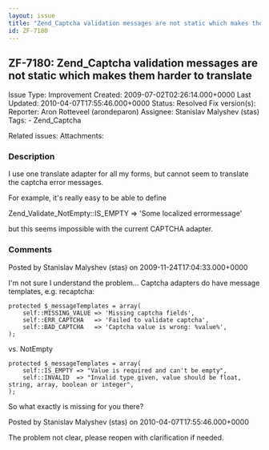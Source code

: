 ```yaml
---
layout: issue
title: "Zend_Captcha validation messages are not static which makes them harder to translate"
id: ZF-7180
---
```


ZF-7180: Zend\_Captcha validation messages are not static which makes them harder to translate
----------------------------------------------------------------------------------------------

 Issue Type: Improvement Created: 2009-07-02T02:26:14.000+0000 Last Updated: 2010-04-07T17:55:46.000+0000 Status: Resolved Fix version(s): 
 Reporter:  Aron Rotteveel (arondeparon)  Assignee:  Stanislav Malyshev (stas)  Tags: - Zend\_Captcha
 
 Related issues: 
 Attachments: 
### Description

I use one translate adapter for all my forms, but cannot seem to translate the captcha error messages.

For example, it's really easy to be able to define

Zend\_Validate\_NotEmpty::IS\_EMPTY => 'Some localized errormessage'

but this seems impossible with the current CAPTCHA adapter.

 

 

### Comments

Posted by Stanislav Malyshev (stas) on 2009-11-24T17:04:33.000+0000

I'm not sure I understand the problem... Captcha adapters do have message templates, e.g. recaptcha:

 
    protected $_messageTemplates = array(
        self::MISSING_VALUE => 'Missing captcha fields',
        self::ERR_CAPTCHA   => 'Failed to validate captcha',
        self::BAD_CAPTCHA   => 'Captcha value is wrong: %value%',
    );


vs. NotEmpty

 
    protected $_messageTemplates = array(
        self::IS_EMPTY => "Value is required and can't be empty",
        self::INVALID  => "Invalid type given, value should be float, string, array, boolean or integer",
    );


So what exactly is missing for you there?

 

 

Posted by Stanislav Malyshev (stas) on 2010-04-07T17:55:46.000+0000

The problem not clear, please reopen with clarification if needed.

 

 